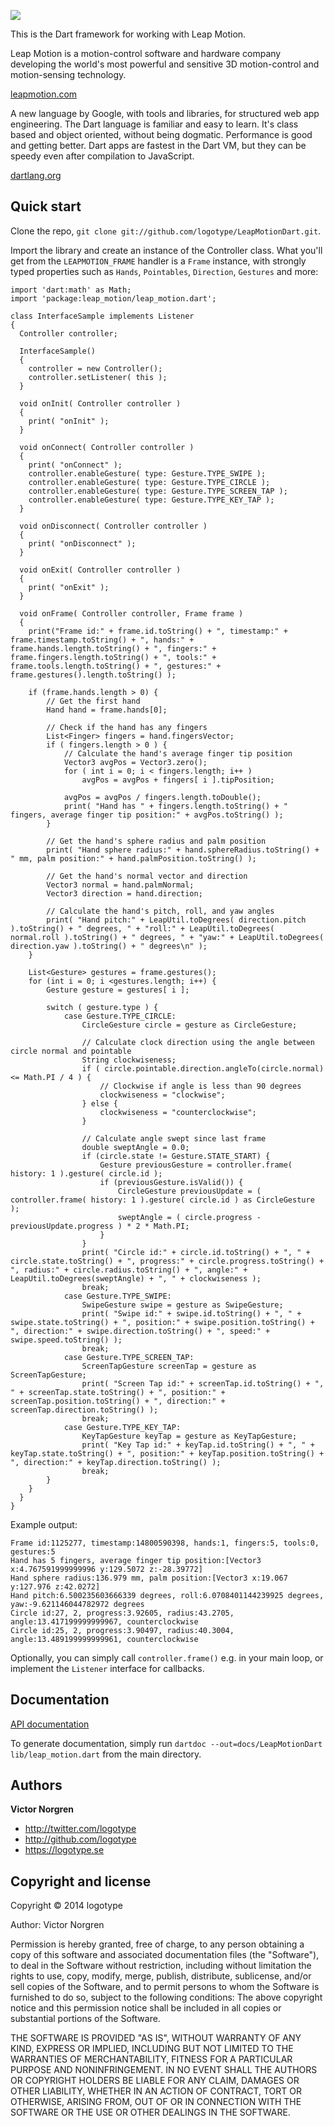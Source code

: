 [<img src="http://logotype.se/leapmotion/logo_dart.png">](https://github.com/logotype/LeapMotionDart)

This is the Dart framework for working with Leap Motion.

Leap Motion is a motion-control software and hardware company developing the world's most powerful and sensitive 3D motion-control and motion-sensing technology.

[leapmotion.com](http://www.leapmotion.com)

A new language by Google, with tools and libraries, for structured web app engineering. The Dart language is familiar and easy to learn. It's class based and object oriented, without being dogmatic. Performance is good and getting better. Dart apps are fastest in the Dart VM, but they can be speedy even after compilation to JavaScript.

[dartlang.org](http://www.dartlang.org)

Quick start
-----------

Clone the repo, `git clone git://github.com/logotype/LeapMotionDart.git`.

Import the library and create an instance of the Controller class. What you'll get from the `LEAPMOTION_FRAME` handler is a `Frame` instance,
with strongly typed properties such as `Hands`, `Pointables`, `Direction`, `Gestures` and more:

    import 'dart:math' as Math;
    import 'package:leap_motion/leap_motion.dart';

    class InterfaceSample implements Listener
    {
      Controller controller;
    
      InterfaceSample()
      {
        controller = new Controller();
        controller.setListener( this );
      }
      
      void onInit( Controller controller )
      {
        print( "onInit" );
      }
      
      void onConnect( Controller controller )
      {
        print( "onConnect" );
        controller.enableGesture( type: Gesture.TYPE_SWIPE );
        controller.enableGesture( type: Gesture.TYPE_CIRCLE );
        controller.enableGesture( type: Gesture.TYPE_SCREEN_TAP );
        controller.enableGesture( type: Gesture.TYPE_KEY_TAP );
      }
      
      void onDisconnect( Controller controller )
      {
        print( "onDisconnect" );
      }
      
      void onExit( Controller controller )
      {
        print( "onExit" );
      }
        
      void onFrame( Controller controller, Frame frame )
      {
        print("Frame id:" + frame.id.toString() + ", timestamp:" + frame.timestamp.toString() + ", hands:" + frame.hands.length.toString() + ", fingers:" + frame.fingers.length.toString() + ", tools:" + frame.tools.length.toString() + ", gestures:" + frame.gestures().length.toString() );
    
        if (frame.hands.length > 0) {
            // Get the first hand
            Hand hand = frame.hands[0];
    
            // Check if the hand has any fingers
            List<Finger> fingers = hand.fingersVector;
            if ( fingers.length > 0 ) {
                // Calculate the hand's average finger tip position
                Vector3 avgPos = Vector3.zero();
                for ( int i = 0; i < fingers.length; i++ )
                    avgPos = avgPos + fingers[ i ].tipPosition;
    
                avgPos = avgPos / fingers.length.toDouble();
                print( "Hand has " + fingers.length.toString() + " fingers, average finger tip position:" + avgPos.toString() );
            }
    
            // Get the hand's sphere radius and palm position
            print( "Hand sphere radius:" + hand.sphereRadius.toString() + " mm, palm position:" + hand.palmPosition.toString() );
    
            // Get the hand's normal vector and direction
            Vector3 normal = hand.palmNormal;
            Vector3 direction = hand.direction;
    
            // Calculate the hand's pitch, roll, and yaw angles
            print( "Hand pitch:" + LeapUtil.toDegrees( direction.pitch ).toString() + " degrees, " + "roll:" + LeapUtil.toDegrees( normal.roll ).toString() + " degrees, " + "yaw:" + LeapUtil.toDegrees( direction.yaw ).toString() + " degrees\n" );
        }
    
        List<Gesture> gestures = frame.gestures();
        for (int i = 0; i <gestures.length; i++) {
            Gesture gesture = gestures[ i ];
    
            switch ( gesture.type ) {
                case Gesture.TYPE_CIRCLE:
                    CircleGesture circle = gesture as CircleGesture;
    
                    // Calculate clock direction using the angle between circle normal and pointable
                    String clockwiseness;
                    if ( circle.pointable.direction.angleTo(circle.normal) <= Math.PI / 4 ) {
                        // Clockwise if angle is less than 90 degrees
                        clockwiseness = "clockwise";
                    } else {
                        clockwiseness = "counterclockwise";
                    }
    
                    // Calculate angle swept since last frame
                    double sweptAngle = 0.0;
                    if (circle.state != Gesture.STATE_START) {
                        Gesture previousGesture = controller.frame( history: 1 ).gesture( circle.id );
                        if (previousGesture.isValid()) {
                            CircleGesture previousUpdate = ( controller.frame( history: 1 ).gesture( circle.id ) as CircleGesture );
                            sweptAngle = ( circle.progress - previousUpdate.progress ) * 2 * Math.PI;
                        }
                    }
                    print( "Circle id:" + circle.id.toString() + ", " + circle.state.toString() + ", progress:" + circle.progress.toString() + ", radius:" + circle.radius.toString() + ", angle:" + LeapUtil.toDegrees(sweptAngle) + ", " + clockwiseness );
                    break;
                case Gesture.TYPE_SWIPE:
                    SwipeGesture swipe = gesture as SwipeGesture;
                    print( "Swipe id:" + swipe.id.toString() + ", " + swipe.state.toString() + ", position:" + swipe.position.toString() + ", direction:" + swipe.direction.toString() + ", speed:" + swipe.speed.toString() );
                    break;
                case Gesture.TYPE_SCREEN_TAP:
                    ScreenTapGesture screenTap = gesture as ScreenTapGesture;
                    print( "Screen Tap id:" + screenTap.id.toString() + ", " + screenTap.state.toString() + ", position:" + screenTap.position.toString() + ", direction:" + screenTap.direction.toString() );
                    break;
                case Gesture.TYPE_KEY_TAP:
                    KeyTapGesture keyTap = gesture as KeyTapGesture;
                    print( "Key Tap id:" + keyTap.id.toString() + ", " + keyTap.state.toString() + ", position:" + keyTap.position.toString() + ", direction:" + keyTap.direction.toString() );
                    break;
            }
        }
      }
    }

Example output:

    Frame id:1125277, timestamp:14800590398, hands:1, fingers:5, tools:0, gestures:5
    Hand has 5 fingers, average finger tip position:[Vector3 x:4.767591999999996 y:129.5072 z:-28.39772]
    Hand sphere radius:136.979 mm, palm position:[Vector3 x:19.067 y:127.976 z:42.0272]
    Hand pitch:6.500235603666339 degrees, roll:6.0708401144239925 degrees, yaw:-9.621146044782972 degrees
    Circle id:27, 2, progress:3.92605, radius:43.2705, angle:13.417199999999967, counterclockwise
    Circle id:25, 2, progress:3.90497, radius:40.3004, angle:13.489199999999961, counterclockwise

Optionally, you can simply call `controller.frame()` e.g. in your main loop, or implement the `Listener` interface for callbacks.

Documentation
-----------

[API documentation](http://logotype.github.io/LeapMotionDartDocs/LeapMotionDart.html)

To generate documentation, simply run `dartdoc --out=docs/LeapMotionDart lib/leap_motion.dart` from the main directory.

Authors
-------

**Victor Norgren**

+ http://twitter.com/logotype
+ http://github.com/logotype
+ https://logotype.se

Copyright and license
---------------------

Copyright © 2014 logotype

Author: Victor Norgren

Permission is hereby granted, free of charge, to any person obtaining a copy
of this software and associated documentation files (the "Software"), to
deal in the Software without restriction, including without limitation the
rights to use, copy, modify, merge, publish, distribute, sublicense, and/or
sell copies of the Software, and to permit persons to whom the Software is
furnished to do so, subject to the following conditions:  The above copyright
notice and this permission notice shall be included in all copies or
substantial portions of the Software.

THE SOFTWARE IS PROVIDED "AS IS", WITHOUT WARRANTY OF ANY KIND, EXPRESS OR
IMPLIED, INCLUDING BUT NOT LIMITED TO THE WARRANTIES OF MERCHANTABILITY,
FITNESS FOR A PARTICULAR PURPOSE AND NONINFRINGEMENT. IN NO EVENT SHALL THE
AUTHORS OR COPYRIGHT HOLDERS BE LIABLE FOR ANY CLAIM, DAMAGES OR OTHER
LIABILITY, WHETHER IN AN ACTION OF CONTRACT, TORT OR OTHERWISE, ARISING FROM,
OUT OF OR IN CONNECTION WITH THE SOFTWARE OR THE USE OR OTHER DEALINGS
IN THE SOFTWARE. 
